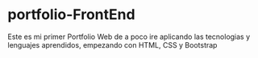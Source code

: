 # portfolio-FrontEnd
Este es mi primer Portfolio Web de a poco ire aplicando las tecnologias y lenguajes aprendidos, empezando con HTML, CSS y Bootstrap 

